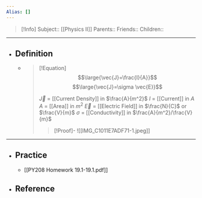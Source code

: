 ```yaml
---
Alias: []
---
```

> [!Info]
> Subject:: [[Physics II]]
> Parents:: 
> Friends:: 
> Children:: 
---
- ## Definition
	- > [!Equation]
	  > $$\large{\vec{J}=\frac{I}{A}}$$
	  > $$\large{\vec{J}=\sigma \vec{E}}$$
	  > 
	  > 
	  > $\vec{J}$ = [[Current Density]] in $\frac{A}{m^2}$
	  > $I$ = [[Current]] in $A$
	  > $A$ = [[Area]] in $m^2$
	  > $\vec{E}$ = [[Electric Field]] in $\frac{N}{C}$ or $\frac{V}{m}$
	  > $\sigma$ = [[Conductivity]] in $\frac{A}{m^2}/\frac{V}{m}$
	  > 
	  > > [!Proof]-
	  > > ![[IMG_C1011E7ADF71-1.jpeg]]
---
- ## Practice
	- [[PY208 Homework 19.1-19.1.pdf]]
- ## Reference